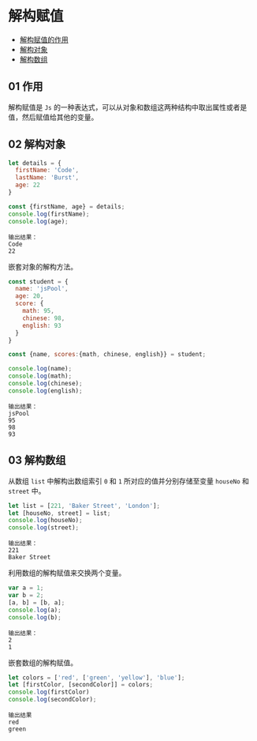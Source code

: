 # 解构赋值

- [解构赋值的作用](#01-作用)
- [解构对象](#02-解构对象)
- [解构数组](#03-解构数组)

## 01 作用
解构赋值是 `Js` 的一种表达式，可以从对象和数组这两种结构中取出属性或者是值，然后赋值给其他的变量。


## 02 解构对象
```js
let details = {
  firstName: 'Code',
  lastName: 'Burst',
  age: 22
}

const {firstName, age} = details;
console.log(firstName); 
console.log(age); 
```
```
输出结果：
Code
22
```

嵌套对象的解构方法。
```js
const student = {
  name: 'jsPool',
  age: 20,
  score: {
    math: 95,
    chinese: 98,
    english: 93
  }
}

const {name, scores:{math, chinese, english}} = student;

console.log(name);
console.log(math);
console.log(chinese);
console.log(english);
```
```
输出结果：
jsPool
95
98
93
```

## 03 解构数组
从数组 `list` 中解构出数组索引 `0` 和 `1` 所对应的值并分别存储至变量 `houseNo` 和 `street` 中。
```javascript
let list = [221, 'Baker Street', 'London'];
let [houseNo, street] = list;
console.log(houseNo);
console.log(street);
```
```
输出结果：
221
Baker Street
```

利用数组的解构赋值来交换两个变量。

```js
var a = 1;
var b = 2;
[a, b] = [b, a];
console.log(a);
console.log(b);
```
```
输出结果：
2
1
```

嵌套数组的解构赋值。

```js
let colors = ['red', ['green', 'yellow'], 'blue'];
let [firstColor, [secondColor]] = colors;
console.log(firstColor)
console.log(secondColor); 
```
```
输出结果
red
green
```

